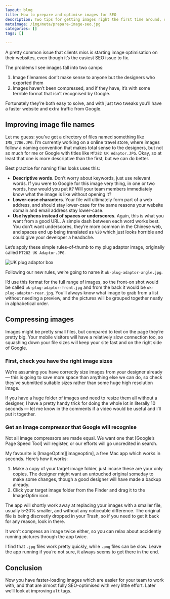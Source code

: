```yaml
---
layout: blog
title: How to prepare and optimise images for SEO
description: Two tips for getting images right the first time around, saving you plenty of effort later and helping boost your SEO.
metaimage: /img/meta/prepare-image-seo.jpg
categories: []
tags: []

---
```


A pretty common issue that clients miss is starting image optimisation on their websites, even though it’s the easiest SEO issue to fix.

The problems I see images fall into two camps:

1. Image filenames don’t make sense to anyone but the designers who exported them
2. Images haven’t been compressed, and if they have, it’s with some terrible format that isn’t recognised by Google.

Fortunately they’re both easy to solve, and with just two tweaks you’ll have a faster website and extra traffic from Google.

## Improving image file names

Let me guess: you’ve got a directory of files named something like `IMG_7786.JPG`. I’m currently working on a online travel store, where images follow a naming convention that makes total sense to the designers, but not so much for me or Google with titles like `MT282 UK Adaptor.JPG`. Okay, so at least that one is more descriptive than the first, but we can do better.

Best practice for naming files looks uses this:

- **Descriptive words**. Don’t worry about keywords, just use relevant words. If you were to Google for this image very thing, in one or two words, how would you put it? Will your team members immediately know what the image is like without opening it?
- **Lower-case characters**. Your file will ultimately form part of a web address, and should stay lower-case for the same reasons your website domain and email address stay lower-case.
- **Use hyphens instead of spaces or underscores**. Again, this is what you want from a good URL. A simple dash between each word works best. You don’t want underscores, they’re more common in the Chinese web, and spaces end up being translated as `%20` which just looks horrible and could give your developer a headache.

Let’s apply these simple rules-of-thumb to my plug adaptor image, originally called `MT282 UK Adaptor.JPG`. 

![UK plug adaptor box](http://www.digitalmarketingspecialist.co.uk/img/blog/uk-plug-adaptor-angle.jpg)

Following our new rules, we’re going to name it `uk-plug-adaptor-angle.jpg`.

I’d use this format for the full range of images, so the front-on shot would be called `uk-plug-adaptor-front.jpg` and from the back it would be `uk-plug-adaptor-rear.jpg`. You’ll always know what image to grab from a list without needing a preview, and the pictures will be grouped together neatly in alphabetical order.

## Compressing images

Images might be pretty small files, but compared to text on the page they’re pretty big. Your mobile visitors will have a relatively slow connection too, so squashing down your file sizes will keep your site fast and on the right side of Google.

### First, check you have the right image sizes

We’re assuming you have correctly size images from your designer already — this is going to save more space than anything else we can do, so check they’ve submitted suitable sizes rather than some huge high resolution image.

If you have a huge folder of images and need to resize them all without a designer, I have a pretty handy trick for doing the whole lot in literally 10 seconds — let me know in the comments if a video would be useful and I’ll put it together.

### Get an image compressor that Google will recognise

Not all image compressors are made equal. We want one that [Google’s Page Speed Tool] will register, or our efforts will go uncredited in search.

My favourite is [ImageOptim][imageoptim], a free Mac app which works in seconds. Here’s how it works:

1. Make a copy of your target image folder, just incase these are your only copies. The designer might want an untouched original someday to make some changes, though a good designer will have made a backup already.
2. Click your target image folder from the Finder and drag it to the ImageOptim icon.

The app will shortly work away at replacing your images with a smaller file, usually 5-20% smaller, and without any noticeable difference. The original file is being discreetly dropped in your Trash, so if you need to get it back for any reason, look in there.

It won't compress an image twice either, so you can relax about accidently running pictures through the app twice.

I find that `.jpg` files work pretty quickly, while `.png` files can be slow. Leave the app running if you’re not sure, it always seems to get there in the end.

## Conclusion

Now you have faster-loading images which are easier for your team to work with, and that are almost fully SEO-optimised with very little effort. Later we’ll look at improving `alt` tags.